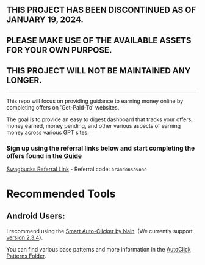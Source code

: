 ## THIS PROJECT HAS BEEN DISCONTINUED AS OF JANUARY 19, 2024.

## PLEASE MAKE USE OF THE AVAILABLE ASSETS FOR YOUR OWN PURPOSE.

## THIS PROJECT WILL NOT BE MAINTAINED ANY LONGER.
---


This repo will focus on providing guidance to earning money online by completing offers on 'Get-Paid-To' websites.

The goal is to provide an easy to digest dashboard that tracks your offers, money earned, money pending, and other various aspects of earning money across various GPT sites. 

### Sign up using the referral links below and start completing the offers found in the [Guide](Guides/README.md)

[Swagbucks Referral Link](https://www.swagbucks.com/profile/brandonsavone) - Referral code: `brandonsavone`

# Recommended Tools

## Android Users:
I recommend using the [Smart Auto-Clicker by Nain](https://github.com/Nain57/Smart-AutoClicker). (We currently support [version 2.3.4](https://github.com/Nain57/Smart-AutoClicker/releases/tag/2.3.4)).

You can find various base patterns and more information in the [AutoClick Patterns Folder](https://github.com/Neighborhood-Data-Science/instant-beer-money/blob/main/AutoClick%20Patterns/README.md).

